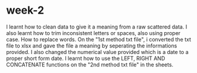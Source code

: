 # week-2
I learnt how to clean data to give it a meaning from a raw scattered data.
I also learnt how to trim inconsistent letters or spaces, also using proper case.
How to replace words.
On the "1st method txt file", i converted the txt file to xlsx and gave the file a meaning by seperating the informations provided.
I also changed the numerical value provided which is a date to a proper short form date.
I learnt how to use the LEFT, RIGHT AND CONCATENATE functions on the "2nd method txt file" in the sheets.
